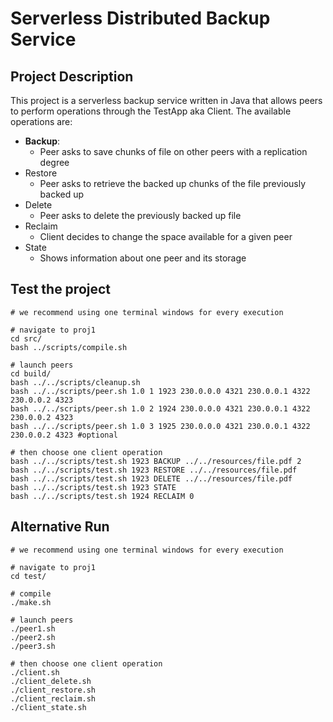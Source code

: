 # Serverless Distributed Backup Service

## Project Description

This project is a serverless backup service written in Java that allows peers to perform operations through the TestApp aka Client.
The available operations are:

- **Backup**:
  - Peer asks to save chunks of file on other peers with a replication degree
- Restore
  - Peer asks to retrieve the backed up chunks of the file previously backed up
- Delete
  - Peer asks to delete the previously backed up file
- Reclaim
  - Client decides to change the space available for a given peer
- State
  - Shows information about one peer and its storage

## Test the project

```shell
# we recommend using one terminal windows for every execution

# navigate to proj1
cd src/
bash ../scripts/compile.sh

# launch peers
cd build/
bash ../../scripts/cleanup.sh
bash ../../scripts/peer.sh 1.0 1 1923 230.0.0.0 4321 230.0.0.1 4322 230.0.0.2 4323
bash ../../scripts/peer.sh 1.0 2 1924 230.0.0.0 4321 230.0.0.1 4322 230.0.0.2 4323
bash ../../scripts/peer.sh 1.0 3 1925 230.0.0.0 4321 230.0.0.1 4322 230.0.0.2 4323 #optional

# then choose one client operation
bash ../../scripts/test.sh 1923 BACKUP ../../resources/file.pdf 2
bash ../../scripts/test.sh 1923 RESTORE ../../resources/file.pdf
bash ../../scripts/test.sh 1923 DELETE ../../resources/file.pdf
bash ../../scripts/test.sh 1923 STATE
bash ../../scripts/test.sh 1924 RECLAIM 0
```

## Alternative Run

```shell
# we recommend using one terminal windows for every execution

# navigate to proj1
cd test/

# compile
./make.sh

# launch peers
./peer1.sh
./peer2.sh
./peer3.sh

# then choose one client operation
./client.sh
./client_delete.sh
./client_restore.sh
./client_reclaim.sh
./client_state.sh
```
